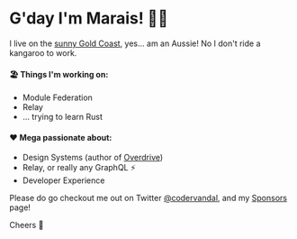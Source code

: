 # G'day I'm Marais! 👋🏻

I live on the [sunny Gold Coast](https://www.google.com/search?q=sunny+gold+coast&tbm=isch), yes... am an Aussie! No I don't ride a kangaroo to work.

#### 🏖 Things I'm working on:

- Module Federation
- Relay
- ... trying to learn Rust

#### ❤ Mega passionate about:

- Design Systems (author of [Overdrive](https://github.com/autoguru-au/overdrive/))
- Relay, or really any GraphQL ⚡
- Developer Experience

Please do go checkout me out on Twitter [@codervandal](https://twitter.com/codervandal), and my [Sponsors](https://github.com/sponsors/maraisr) page!

Cheers 🍻
